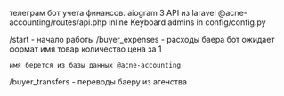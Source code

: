 телеграм бот учета финансов.
aiogram 3 
API из laravel @acne-accounting/routes/api.php
inline Keyboard
admins in config/config.py

/start - начало работы
/buyer_expenses - расходы баера
    бот ожидает формат
    имя
    товар
    количество
    цена за 1

    имя берется из базы данных @acne-accounting  
/buyer_transfers - переводы баеру из агенства

